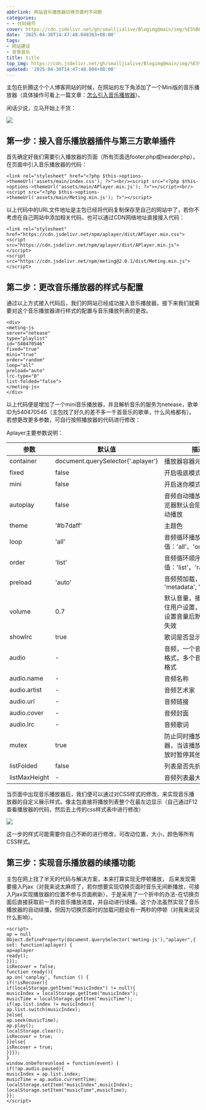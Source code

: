 ```yaml
---
abbrlink: 网站音乐播放器切换页面时不间断
categories:
- - 代码细节
cover: https://cdn.jsdelivr.net/gh/smalljialive/Blogimg@main/img/%E5%BE%AE%E4%BF%A1%E6%88%AA%E5%9B%BE_20250430143113.png
date: '2025-04-30T14:47:48.048363+08:00'
tags:
- 网站建设
- 背景音乐
title: title
top_img: https://cdn.jsdelivr.net/gh/smalljialive/Blogimg@main/img/%E5%BE%AE%E4%BF%A1%E6%88%AA%E5%9B%BE_20250430143113.png
updated: '2025-04-30T14:47:48.804+08:00'
---
```

主包在折腾这个个人博客网站的时候，在网站的左下角添加了一个Mini版的音乐播放器（具体操作可看上一篇文章：[怎么引入音乐播放器](/archives/%E6%80%8E%E4%B9%88%E5%9C%A8Typecho%E6%A1%86%E6%9E%B6%E4%B8%AD%E5%BC%95%E5%85%A5%E4%B8%80%E4%B8%AA%E9%9F%B3%E4%B9%90%E6%92%AD%E6%94%BE%E5%99%A8.html)）。

闲话少说，立马开始上干货：

![](https://cdn.jsdelivr.net/gh/smalljialive/Blogimg@main/img/%E5%BE%AE%E4%BF%A1%E6%88%AA%E5%9B%BE_20250430143113.png)

## 第一步：接入音乐播放器插件与第三方歌单插件

首先确定好我们需要引入播放器的页面（所有页面选footer.php或header.php），在页面中引入音乐播放器的代码：

`<link rel="stylesheet" href="<?php $this->options->themeUrl('assets/main/index.css'); ?>"><br/><script src="<?php $this->options->themeUrl('assets/main/APlayer.min.js'); ?>"></script><br/><script src="<?php $this->options->themeUrl('assets/main/Meting.min.js'); ?>"></script>`

以上代码中的URL文件地址是主包已经将代码复制保存至自己的网站中了，若你不考虑在自己网站中添加相关代码，也可以通过CDN网络地址直接接入代码：

```
<link rel="stylesheet" href="https://cdn.jsdelivr.net/npm/aplayer/dist/APlayer.min.css">
<script src="https://cdn.jsdelivr.net/npm/aplayer/dist/APlayer.min.js"></script>
<script src="https://cdn.jsdelivr.net/npm/meting@2.0.1/dist/Meting.min.js"></script>
```

## 第二步：更改音乐播放器的样式与配置

通过以上方式接入代码后，我们的网站已经成功接入音乐播放器，接下来我们就需要对这个音乐播放器进行样式的配置与音乐播放列表的更改。

```
<div>
<meting-js 
server="netease" 
type="playlist" 
id="540470546"
fixed="true" 
mini="true"
order="random"
loop="all"
preload="auto"
lrc-type="0"
list-folded="false">
</meting-js>
</div>
```

以上代码便是增加了一个mini音乐播放器，并且解析音乐的服务为netease，歌单ID为540470546（主包找了好久的差不多一千首音乐的歌单，什么风格都有）。若想更改更多参数，可自行按照播放器的代码进行修改：

Aplayer主要参数说明：


| 参数          | 默认值                             | 描述                                                             |
| ------------- | ---------------------------------- | ---------------------------------------------------------------- |
| container     | document.querySelector('.aplayer') | 播放器容器元素                                                   |
| fixed         | false                              | 开启吸底模式                                                     |
| mini          | false                              | 开启迷你模式                                                     |
| autoplay      | false                              | 音频自动播放，一般浏览器默认会阻止音频自动播放                   |
| theme         | '#b7daff'                          | 主题色                                                           |
| loop          | 'all'                              | 音频循环播放，值：'all'、'one'、'none'                           |
| order         | 'list'                             | 音频循环顺序，值：'list'，'random'                               |
| preload       | 'auto'                             | 音频预加载，值: 'none', 'metadata', 'auto'                       |
| volume        | 0.7                                | 默认音量，播放器会记住用户设置，用户自己设置音量后默认音量将失效 |
| showlrc       | true                               | 歌词是否显示                                                     |
| audio         | -                                  | 音频，一个音频为对象格式，多个音频为数组格式                     |
| audio.name    | -                                  | 音频名称                                                         |
| audio.artist  | -                                  | 音频艺术家                                                       |
| audio.url     | -                                  | 音频链接                                                         |
| audio.cover   | -                                  | 音频封面                                                         |
| audio.lrc     | -                                  | 音频歌词                                                         |
| mutex         | true                               | 防止同时播放多个播放器，当该播放器开始播放时暂停其他播放器       |
| listFolded    | false                              | 列表是否先折叠                                                   |
| listMaxHeight | -                                  | 音频列表最大高度                                                 |

当页面中出现音乐播放器后，我们便可以通过对CSS样式的修改，来实现音乐播放器的自定义展示样式。像主包直接将播放列表整个在最左边显示（自己通过F12查看播放器的代码，然后去上传的css样式表中进行修改）

![](https://cdn.jsdelivr.net/gh/smalljialive/Blogimg@main/img/%E5%BE%AE%E4%BF%A1%E6%88%AA%E5%9B%BE_20250430142901.png)

这一步的样式可能需要你自己不断的进行修改，可改动位置，大小，颜色等所有CSS样式。

## 第三步：实现音乐播放器的续播功能

主包在网上找了半天的代码与解决方案，本来打算实现无停顿播放， 后来发现需要接入Pjax（对我来说太麻烦了，若你想要实现切换页面时音乐无间断播放，可接入Pjax实现播放器的位置不参与页面刷新），于是采用了一个折中的办法-在切换页面后直接获取前一页的音乐播放进度，并自动进行续播。这个办法虽然实现了音乐播放器的自动续播，但因为切换页面时的加载问题会有一两秒的停顿（对我来说没什么影响）。

```
<script>
ap = null
Object.defineProperty(document.querySelector('meting-js'),"aplayer",{
set: function(aplayer) {
ap=aplayer
ready();
}});
isRecover = false;
function ready(){
ap.on('canplay', function () {
if(!isRecover){
if(localStorage.getItem("musicIndex") != null){
musicIndex = localStorage.getItem("musicIndex");
musicTime = localStorage.getItem("musicTime");
if(ap.list.index != musicIndex){
ap.list.switch(musicIndex);
}else{
ap.seek(musicTime);
ap.play();
localStorage.clear();
isRecover = true;
}}else{
isRecover = true;
}}});
}
window.onbeforeunload = function(event) {
if(!ap.audio.paused){
musicIndex = ap.list.index;
musicTime = ap.audio.currentTime;
localStorage.setItem("musicIndex",musicIndex);
localStorage.setItem("musicTime",musicTime);
}};
</script>
```
